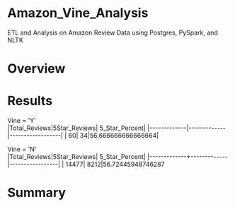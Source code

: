 # Amazon_Vine_Analysis
ETL and Analysis on Amazon Review Data using Postgres, PySpark, and NLTK

# Overview

# Results

Vine = 'Y'</br>
|Total_Reviews|5Star_Reviews|    5_Star_Percent|
|-------------|-------------|------------------|
|           60|           34|56.666666666666664|

Vine = 'N'</br>
|Total_Reviews|5Star_Reviews|   5_Star_Percent|
|-------------+-------------|-----------------|
|        14477|         8212|56.72445948746287

# Summary



